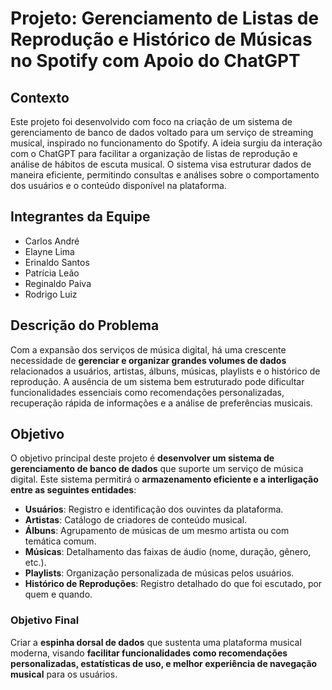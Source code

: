 # Projeto: Gerenciamento de Listas de Reprodução e Histórico de Músicas no Spotify com Apoio do ChatGPT

## Contexto

Este projeto foi desenvolvido com foco na criação de um sistema de gerenciamento de banco de dados voltado para um serviço de streaming musical, inspirado no funcionamento do Spotify. A ideia surgiu da interação com o ChatGPT para facilitar a organização de listas de reprodução e análise de hábitos de escuta musical. O sistema visa estruturar dados de maneira eficiente, permitindo consultas e análises sobre o comportamento dos usuários e o conteúdo disponível na plataforma.

## Integrantes da Equipe

- Carlos André
- Elayne Lima
- Erinaldo Santos
- Patrícia Leão
- Reginaldo Paiva
- Rodrigo Luiz

## Descrição do Problema

Com a expansão dos serviços de música digital, há uma crescente necessidade de **gerenciar e organizar grandes volumes de dados** relacionados a usuários, artistas, álbuns, músicas, playlists e o histórico de reprodução. A ausência de um sistema bem estruturado pode dificultar funcionalidades essenciais como recomendações personalizadas, recuperação rápida de informações e a análise de preferências musicais.

## Objetivo

O objetivo principal deste projeto é **desenvolver um sistema de gerenciamento de banco de dados** que suporte um serviço de música digital. Este sistema permitirá o **armazenamento eficiente e a interligação entre as seguintes entidades**:

- **Usuários**: Registro e identificação dos ouvintes da plataforma.
- **Artistas**: Catálogo de criadores de conteúdo musical.
- **Álbuns**: Agrupamento de músicas de um mesmo artista ou com temática comum.
- **Músicas**: Detalhamento das faixas de áudio (nome, duração, gênero, etc.).
- **Playlists**: Organização personalizada de músicas pelos usuários.
- **Histórico de Reproduções**: Registro detalhado do que foi escutado, por quem e quando.

### Objetivo Final

Criar a **espinha dorsal de dados** que sustenta uma plataforma musical moderna, visando **facilitar funcionalidades como recomendações personalizadas, estatísticas de uso, e melhor experiência de navegação musical** para os usuários.



